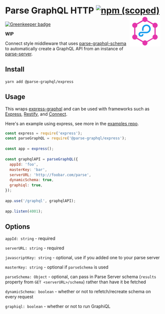 # Parse GraphQL HTTP [![npm (scoped)](https://img.shields.io/npm/v/@parse-graphql/express.svg)](https://www.npmjs.com/package/@parse-graphql/express) [<img src="https://raw.githubusercontent.com/parse-graphql/art/master/logo.svg?sanitize=true" width="100" height="100" align="right" alt="Parse GraphQL Logo">](https://github.com/parse-graphql)

[![Greenkeeper badge](https://badges.greenkeeper.io/parse-graphql/parse-graphql-express.svg)](https://greenkeeper.io/)

**WIP**

Connect style middleware that uses [parse-graphql-schema](https://github.com/parse-graphql/parse-graphql-schema) 
to automatically create a GraphQL API from an instance of [parse-server](~://github.com/parse-community/parse-server).

## Install

`yarn add @parse-graphql/express`

## Usage

This wraps [express-graphql](https://github.com/graphql/express-graphql) and can be used with frameworks such as
[Express](http://expressjs.com/), [Restify](http://restify.com/), and [Connect](https://github.com/senchalabs/connect).

Here's an example using express, see more in the [examples repo](https://github.com/parse-graphql/examples).
```javascript
const express = require('express');
const parseGraphQL = require('@parse-graphql/express');

const app = express();

const graphqlAPI = parseGraphQL({
  appId: 'foo',
  masterKey: 'bar',
  serverURL: 'http://foobar.com/parse',
  dynamicSchema: true,
  graphiql: true,
});

app.use('/graphql', graphqlAPI);

app.listen(4001);
```

## Options

`appId: string` - required

`serverURL: string` - required

`javascriptKey: string` - optional, use if you added one to your parse server

`masterKey: string` - optional if `parseSchema` is used

`parseSchema: Object` - optional, can pass in Parse Server schema (`results` property from `GET <serverURL>/schema`) rather than have it be fetched

`dynamicSchema: boolean` - whether or not to refetch/recreate schema on every request

`graphiql: boolean` - whether or not to run GraphiQL
